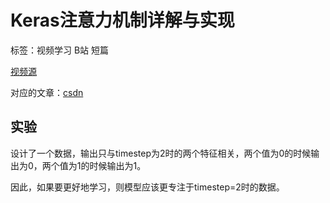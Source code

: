 # Keras注意力机制详解与实现

标签：视频学习 B站 短篇

[视频源](https://www.bilibili.com/video/BV1C7411k7Wg?from=search&seid=4206239689304403160)

对应的文章：[csdn](https://blog.csdn.net/weixin_44791964/article/details/104000722)

## 实验

设计了一个数据，输出只与timestep为2时的两个特征相关，两个值为0的时候输出为0，两个值为1的时候输出为1。

因此，如果要更好地学习，则模型应该更专注于timestep=2时的数据。

